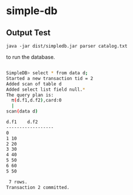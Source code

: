 simple-db
=========

Output Test
---
	
	java -jar dist/simpledb.jar parser catalog.txt

to run the database.

``` bash

SimpleDB> select * from data d;
Started a new transaction tid = 2
Added scan of table d
Added select list field null.*
The query plan is:
  π(d.f1,d.f2),card:0
  |
scan(data d)

d.f1	d.f2	
------------------
0
1 10 
2 20 
3 30 
4 40 
5 50 
6 60 
5 50 

 7 rows.
Transaction 2 committed.
```
